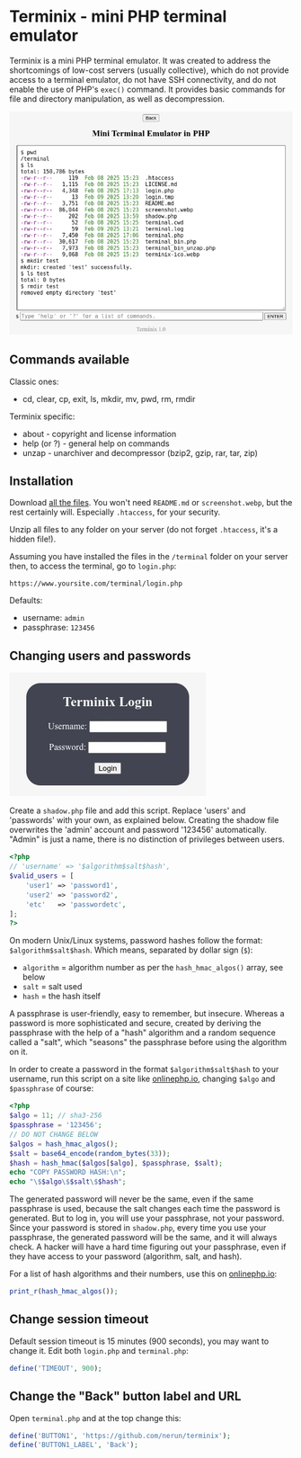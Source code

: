 # Terminix - mini PHP terminal emulator

Terminix is ​​a mini PHP terminal emulator. It was created to address the shortcomings of low-cost servers (usually collective), which do not provide access to a terminal emulator, do not have SSH connectivity, and do not enable the use of PHP's `exec()` command. It provides basic commands for file and directory manipulation, as well as decompression.

![Terminix](screenshot.webp)

## Commands available

Classic ones:
 * cd, clear, cp, exit, ls, mkdir, mv, pwd, rm, rmdir
 
Terminix specific:
 * about - copyright and license information
 * help (or ?) - general help on commands
 * unzap - unarchiver and decompressor (bzip2, gzip, rar, tar, zip)
 
## Installation

Download [all the files](https://github.com/nerun/terminix/zipball/main). You won't need `README.md` or `screenshot.webp`, but the rest certainly will. Especially `.htaccess`, for your security.

Unzip all files to any folder on your server (do not forget `.htaccess`, it's a hidden file!).

Assuming you have installed the files in the `/terminal` folder on your server then, to access the terminal, go to `login.php`:

    https://www.yoursite.com/terminal/login.php

Defaults:
 - username: `admin`
 - passphrase: `123456`

## Changing users and passwords

![Login](screenshot-login.webp)

Create a `shadow.php` file and add this script. Replace 'users' and 'passwords' with your own, as explained below. Creating the shadow file overwrites the 'admin' account and password '123456' automatically. "Admin" is just a name, there is no distinction of privileges between users.

```php
<?php
// 'username' => '$algorithm$salt$hash',
$valid_users = [
    'user1' => 'password1',
    'user2' => 'password2',
    'etc'   => 'passwordetc',
];
?>
```

On modern Unix/Linux systems, password hashes follow the format: `$algorithm$salt$hash`. Which means, separated by dollar sign (`$`):
 - `algorithm` = algorithm number as per the `hash_hmac_algos()` array, see below
 - `salt` = salt used
 - `hash` = the hash itself

A passphrase is user-friendly, easy to remember, but insecure. Whereas a password is more sophisticated and secure, created by deriving the passphrase with the help of a "hash" algorithm and a random sequence called a "salt", which "seasons" the passphrase before using the algorithm on it.

In order to create a password in the format `$algorithm$salt$hash` to your username, run this script on a site like [onlinephp.io][1], changing `$algo` and `$passphrase` of course:

```php
<?php
$algo = 11; // sha3-256
$passphrase = '123456';
// DO NOT CHANGE BELOW
$algos = hash_hmac_algos();
$salt = base64_encode(random_bytes(33));
$hash = hash_hmac($algos[$algo], $passphrase, $salt);
echo "COPY PASSWORD HASH:\n";
echo "\$$algo\$$salt\$$hash";
```

The generated password will never be the same, even if the same passphrase is used, because the salt changes each time the password is generated. But to log in, you will use your passphrase, not your password. Since your password is stored in `shadow.php`, every time you use your passphrase, the generated password will be the same, and it will always check. A hacker will have a hard time figuring out your passphrase, even if they have access to your password (algorithm, salt, and hash).

For a list of hash algorithms and their numbers, use this on [onlinephp.io][1]:

```php
print_r(hash_hmac_algos());
```

## Change session timeout

Default session timeout is 15 minutes (900 seconds), you may want to change it. Edit both `login.php` and `terminal.php`:

```php
define('TIMEOUT', 900);
```

## Change the "Back" button label and URL

Open `terminal.php` and at the top change this:

```php
define('BUTTON1', 'https://github.com/nerun/terminix');
define('BUTTON1_LABEL', 'Back');
```

[1]:https://onlinephp.io